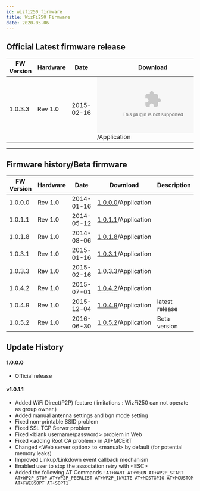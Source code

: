 ```yaml
---
id: wizfi250_firmware
title: WizFi250 Firmware
date: 2020-05-06
---
```


## Official Latest firmware release

| FW Version | Hardware | Date       | Download                                                                         | Description    |
| ---------- | -------- | ---------- | -------------------------------------------------------------------------------- | -------------- |
| 1.0.3.3    | Rev 1.0  | 2015-02-16 | ![1.0.3.3](/img/products/wizfi250/wizfi250firmware/wizfi250_1.0.3.3.zip)/Application | latest release |

-----


## Firmware history/Beta firmware

| FW Version | Hardware | Date       | Download                                                                         | Description    |
| ---------- | -------- | ---------- | -------------------------------------------------------------------------------- | -------------- |
| 1.0.0.0    | Rev 1.0  | 2014-01-16 | [1.0.0.0](/img/products/wizfi250/wizfi250firmware/wizfi250_1.0.0.0.zip)/Application |                |
| 1.0.1.1    | Rev 1.0  | 2014-05-12 | [1.0.1.1](/img/products/wizfi250/wizfi250firmware/wizfi250_1.0.1.1.zip)/Application |                |
| 1.0.1.8    | Rev 1.0  | 2014-08-06 | [1.0.1.8](/img/products/wizfi250/wizfi250firmware/wizfi250_1.0.1.8.zip)/Application |                |
| 1.0.3.1    | Rev 1.0  | 2015-01-16 | [1.0.3.1](t/img/products/wizfi250/wizfi250firmware/wizfi250_1.0.3.1.zip)/Application |                |
| 1.0.3.3    | Rev 1.0  | 2015-02-16 | [1.0.3.3](/img/products/wizfi250/wizfi250firmware/wizfi250_1.0.3.3.zip)/Application |                |
| 1.0.4.2    | Rev 1.0  | 2015-07-01 | [1.0.4.2](/img/products/wizfi250/wizfi250firmware/wizfi250_1.0.4.2.zip)/Application |                |
| 1.0.4.9    | Rev 1.0  | 2015-12-04 | [1.0.4.9](/img/products/wizfi250/wizfi250firmware/wizfi250_1.0.4.9.zip)/Application | latest release |
| 1.0.5.2    | Rev 1.0  | 2016-06-30 | [1.0.5.2](/img/products/wizfi250/wizfi250firmware/wizfi250_1.0.5.2.zip)/Application | Beta version   |

## Update History

#### 1.0.0.0

  - Official release

#### v1.0.1.1

  - Added WiFi Direct(P2P) feature (limitations : WizFi250 can not
    operate as group owner.)
  - Added manual antenna settings and bgn mode setting
  - Fixed non-printable SSID problem
  - Fixed SSL TCP Server problem
  - Fixed \<blank username/password\> problem in Web
  - Fixed \<adding Root CA problem\> in AT+MCERT
  - Changed \<Web server option\> to \<manual\> by default (for
    potential memory leaks)
  - Improved Linkup/Linkdown event callback mechanism
  - Enabled user to stop the association retry with \<ESC\>
  - Added the following AT Commands : `AT+WANT
    AT+WBGN
    AT+WP2P_START
    AT+WP2P_STOP
    AT+WP2P_PEERLIST
    AT+WP2P_INVITE
    AT+MCSTGPIO
    AT+MCUSTOM
    AT+FWEBSOPT
    AT+SOPT1`
